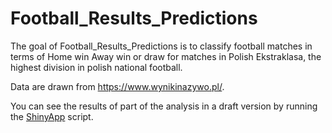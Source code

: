 # Football_Results_Predictions

The goal of Football_Results_Predictions is to classify football matches in terms of Home win Away win or draw for matches in Polish Ekstraklasa, the highest division in polish national football.

Data are drawn from <https://www.wynikinazywo.pl/>.

You can see the results of part of the analysis in a draft version by running the [ShinyApp](https://github.com/LukaszChrostowski/Football_Results_Predictions/blob/master/ShinyApp.R) script.
